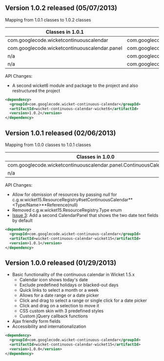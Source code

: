 

## Version 1.0.2 released (05/07/2013) ##
Mapping from 1.0.1 classes to 1.0.2 classes

| **Classes in 1.0.1** | **New classes in 1.0.2** |
| --------------------- | ------------------------- |
| com.googlecode.wicketcontinuouscalendar | com.googlecode.wicketcontinuouscalendar.wicket15 |
| com.googlecode.wicketcontinuouscalendar.panel | com.googlecode.wicketcontinuouscalendar.wicket15.panel |
| n/a                  | com.googlecode.wicketcontinuouscalendar.wicket6 |
| n/a                  | com.googlecode.wicketcontinuouscalendar.wicket6.panel |

API Changes:
  * A second wicket6 module and package to the project and also restructured the project

```xml
<dependency>
  <groupId>com.googlecode.wicket-continuous-calendar</groupId>
  <artifactId>wicket-continuous-calendar-wicket6</artifactId>
  <version>1.0.2</version>
</dependency>
```

## Version 1.0.1 released (02/06/2013) ##
Mapping from 1.0.0 classes to 1.0.1 classes

| **Classes in 1.0.0**  | **New classes in 1.0.1**  |
| --------------------- | ------------------------- |
| com.googlecode.wicketcontinuouscalendar.panel.ContinuousCalendarPanel | com.googlecode.wicketcontinuouscalendar.panel.SimpleCalendarPanel |
| n/a                   | com.googlecode.wicketcontinuouscalendar.panel.TimeframeCalendarPanel |

API Changes:
  * Allow for obmission of resources by passing _null_ for c.g.w.wicket15.ResourceRegistry#setContinuousCalendar**<Type/Name>**Reference(null)
  * Removed c.g.w.wicket15.ResourceRegistry.Type enum
  * [Issue 3](https://code.google.com/p/wicket-continuous-calendar/issues/detail?id=3): Add a second CalendarPanel that shows the two date text fields by default

```xml
<dependency>
  <groupId>com.googlecode.wicket-continuous-calendar</groupId>
  <artifactId>wicket-continuous-calendar-wicket15</artifactId>
  <version>1.0.1</version>
</dependency>
```

## Version 1.0.0 released (01/29/2013) ##
  * Basic functionality of the continuous calendar in Wicket 1.5.x
    * Calendar icon shows today's date
    * Exclude predefined holidays or blacked-out days
    * Quick links to select a month or a week
    * Allows for a date range or a date picker
    * Click and drag to select a range or single click for a date picker
    * Click and drag on a selection to move it
    * CSS custom skin with 3 predefined styles
    * Custom jQuery callback functions
  * Ajax friendly form fields
  * Accessibility and internationalization

```xml
<dependency>
  <groupId>com.googlecode.wicket-continuous-calendar</groupId>
  <artifactId>wicket-continuous-calendar-wicket15</artifactId>
  <version>1.0.0</version>
</dependency>
```
